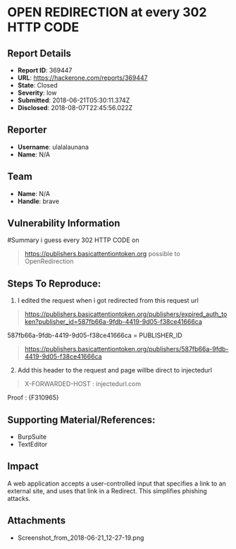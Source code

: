 # OPEN REDIRECTION at every 302 HTTP CODE

## Report Details
- **Report ID**: 369447
- **URL**: https://hackerone.com/reports/369447
- **State**: Closed
- **Severity**: low
- **Submitted**: 2018-06-21T05:30:11.374Z
- **Disclosed**: 2018-08-07T22:45:56.022Z

## Reporter
- **Username**: ulalalaunana
- **Name**: N/A

## Team
- **Name**: N/A
- **Handle**: brave

## Vulnerability Information
#Summary
i guess every 302 HTTP CODE on 
>https://publishers.basicattentiontoken.org
possible to OpenRedirection

## Steps To Reproduce:

1. I edited the request when i got redirected from this request url

>https://publishers.basicattentiontoken.org/publishers/expired_auth_token?publisher_id=587fb66a-9fdb-4419-9d05-f38ce41666ca

587fb66a-9fdb-4419-9d05-f38ce41666ca = PUBLISHER_ID

>https://publishers.basicattentiontoken.org/publishers/587fb66a-9fdb-4419-9d05-f38ce41666ca

2. Add this header to the request and page willbe direct to injectedurl

>X-FORWARDED-HOST : injectedurl.com

Proof :
{F310965}

## Supporting Material/References:

  * BurpSuite
  * TextEditor

## Impact

A web application accepts a user-controlled input that specifies a link to an external site, and uses that link in a Redirect. This simplifies phishing attacks.

## Attachments
- Screenshot_from_2018-06-21_12-27-19.png
